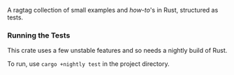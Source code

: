 A ragtag collection of small examples and _how-to_'s in Rust,
structured as tests.

### Running the Tests

This crate uses a few unstable features and so needs a nightly build
of Rust.

To run, use `cargo +nightly test` in the project directory.
